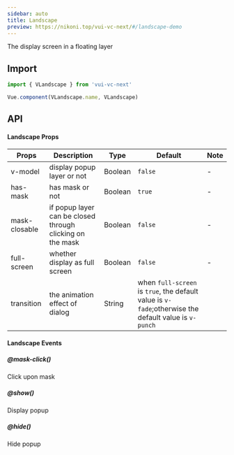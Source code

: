 ```yaml
---
sidebar: auto
title: Landscape
preview: https://nikoni.top/vui-vc-next/#/landscape-demo
---
```


The display screen in a floating layer

## Import

```js
import { VLandscape } from 'vui-vc-next'

Vue.component(VLandscape.name, VLandscape)
```

## API

#### Landscape Props
|Props | Description | Type | Default | Note |
|----|-----|------|------|----- |
|v-model|display popup layer or not|Boolean|`false`| - |
|has-mask|has mask or not|Boolean|`true`| - |
|mask-closable|if popup layer can be closed through clicking on the mask|Boolean|`false`| - |
|full-screen|whether display as full screen|Boolean|`false`| - |
| transition | the animation effect of dialog | String | when `full-screen` is `true`, the default value is `v-fade`;otherwise the default value is `v-punch` |

#### Landscape Events

##### @mask-click()
Click upon mask

##### @show()
Display popup

##### @hide()
Hide popup
